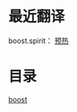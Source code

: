 # 最近翻译
boost.spirit： [预热](boost/spirit2.5.6/qi--writing-parsers/tutorials/warming-up)  

# 目录
[boost](boost)
